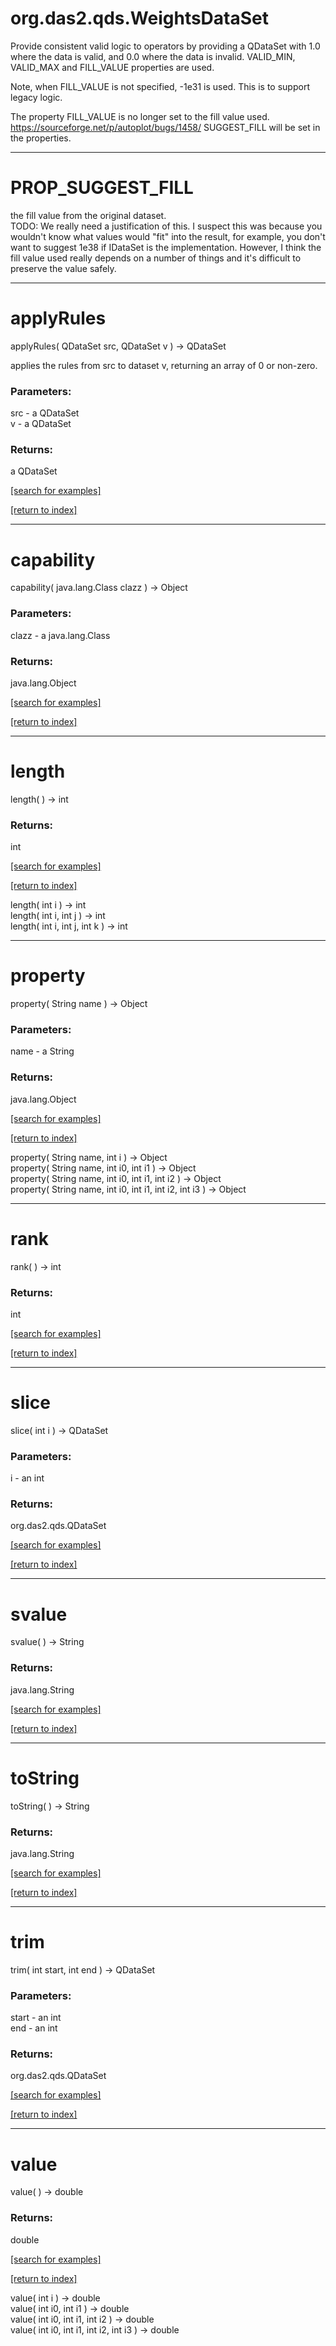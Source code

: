 # org.das2.qds.WeightsDataSet

Provide consistent valid logic to operators by providing a QDataSet
 with 1.0 where the data is valid, and 0.0 where the data is invalid.
 VALID_MIN, VALID_MAX and FILL_VALUE properties are used.
 
 Note, when FILL_VALUE is not specified, -1e31 is used.  This is to
 support legacy logic.
 
 The property FILL_VALUE is no longer set to the fill value used.  https://sourceforge.net/p/autoplot/bugs/1458/
 SUGGEST_FILL will be set in the properties.

***
<a name="PROP_SUGGEST_FILL"></a>
# PROP_SUGGEST_FILL

the fill value from the original dataset.  
 TODO: We really need a justification of this.  I suspect this was because
 you wouldn't know what values would "fit" into the result, for example,
 you don't want to suggest 1e38 if IDataSet is the implementation.  However,
 I think the fill value used really depends on a number of things and
 it's difficult to preserve the value safely.

***
<a name="applyRules"></a>
# applyRules
applyRules( QDataSet src, QDataSet v ) &rarr; QDataSet

applies the rules from src to dataset v, returning an array of 0 or non-zero.

### Parameters:
src - a QDataSet
<br>v - a QDataSet

### Returns:
a QDataSet


<a href="https://github.com/autoplot/dev/search?q=applyRules&unscoped_q=applyRules">[search for examples]</a>

<a href="https://github.com/autoplot/documentation/blob/master/javadoc/index-all.md">[return to index]</a>

***
<a name="capability"></a>
# capability
capability( java.lang.Class clazz ) &rarr; Object



### Parameters:
clazz - a java.lang.Class

### Returns:
java.lang.Object


<a href="https://github.com/autoplot/dev/search?q=capability&unscoped_q=capability">[search for examples]</a>

<a href="https://github.com/autoplot/documentation/blob/master/javadoc/index-all.md">[return to index]</a>

***
<a name="length"></a>
# length
length(  ) &rarr; int



### Returns:
int


<a href="https://github.com/autoplot/dev/search?q=length&unscoped_q=length">[search for examples]</a>

<a href="https://github.com/autoplot/documentation/blob/master/javadoc/index-all.md">[return to index]</a>

length( int i ) &rarr; int<br>
length( int i, int j ) &rarr; int<br>
length( int i, int j, int k ) &rarr; int<br>
***
<a name="property"></a>
# property
property( String name ) &rarr; Object



### Parameters:
name - a String

### Returns:
java.lang.Object


<a href="https://github.com/autoplot/dev/search?q=property&unscoped_q=property">[search for examples]</a>

<a href="https://github.com/autoplot/documentation/blob/master/javadoc/index-all.md">[return to index]</a>

property( String name, int i ) &rarr; Object<br>
property( String name, int i0, int i1 ) &rarr; Object<br>
property( String name, int i0, int i1, int i2 ) &rarr; Object<br>
property( String name, int i0, int i1, int i2, int i3 ) &rarr; Object<br>
***
<a name="rank"></a>
# rank
rank(  ) &rarr; int



### Returns:
int


<a href="https://github.com/autoplot/dev/search?q=rank&unscoped_q=rank">[search for examples]</a>

<a href="https://github.com/autoplot/documentation/blob/master/javadoc/index-all.md">[return to index]</a>

***
<a name="slice"></a>
# slice
slice( int i ) &rarr; QDataSet



### Parameters:
i - an int

### Returns:
org.das2.qds.QDataSet


<a href="https://github.com/autoplot/dev/search?q=slice&unscoped_q=slice">[search for examples]</a>

<a href="https://github.com/autoplot/documentation/blob/master/javadoc/index-all.md">[return to index]</a>

***
<a name="svalue"></a>
# svalue
svalue(  ) &rarr; String



### Returns:
java.lang.String


<a href="https://github.com/autoplot/dev/search?q=svalue&unscoped_q=svalue">[search for examples]</a>

<a href="https://github.com/autoplot/documentation/blob/master/javadoc/index-all.md">[return to index]</a>

***
<a name="toString"></a>
# toString
toString(  ) &rarr; String



### Returns:
java.lang.String


<a href="https://github.com/autoplot/dev/search?q=toString&unscoped_q=toString">[search for examples]</a>

<a href="https://github.com/autoplot/documentation/blob/master/javadoc/index-all.md">[return to index]</a>

***
<a name="trim"></a>
# trim
trim( int start, int end ) &rarr; QDataSet



### Parameters:
start - an int
<br>end - an int

### Returns:
org.das2.qds.QDataSet


<a href="https://github.com/autoplot/dev/search?q=trim&unscoped_q=trim">[search for examples]</a>

<a href="https://github.com/autoplot/documentation/blob/master/javadoc/index-all.md">[return to index]</a>

***
<a name="value"></a>
# value
value(  ) &rarr; double



### Returns:
double


<a href="https://github.com/autoplot/dev/search?q=value&unscoped_q=value">[search for examples]</a>

<a href="https://github.com/autoplot/documentation/blob/master/javadoc/index-all.md">[return to index]</a>

value( int i ) &rarr; double<br>
value( int i0, int i1 ) &rarr; double<br>
value( int i0, int i1, int i2 ) &rarr; double<br>
value( int i0, int i1, int i2, int i3 ) &rarr; double<br>
